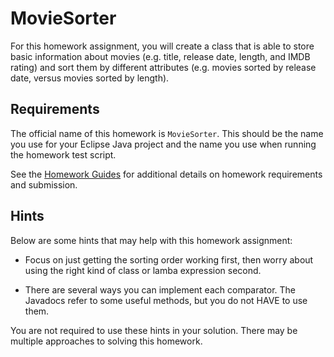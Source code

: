 MovieSorter
=================================================

For this homework assignment, you will create a class that is able to store basic information about movies (e.g. title, release date, length, and IMDB rating) and sort them by different attributes (e.g. movies sorted by release date, versus movies sorted by length).

## Requirements ##

The official name of this homework is `MovieSorter`. This should be the name you use for your Eclipse Java project and the name you use when running the homework test script.

See the [Homework Guides](https://usf-cs212-fall2018.github.io/guides/homework.html) for additional details on homework requirements and submission.

## Hints ##

Below are some hints that may help with this homework assignment:

- Focus on just getting the sorting order working first, then worry about using the right kind of class or lamba expression second.

- There are several ways you can implement each comparator. The Javadocs refer to some useful methods, but you do not HAVE to use them.

You are not required to use these hints in your solution. There may be multiple approaches to solving this homework.
